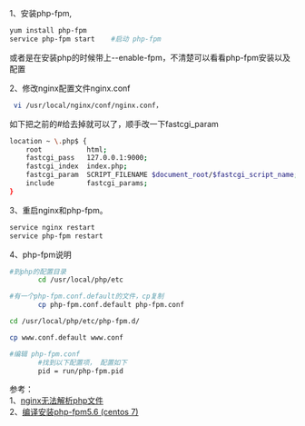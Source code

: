 1、安装php-fpm,
```bash
yum install php-fpm
service php-fpm start    #启动 php-fpm
```
或者是在安装php的时候带上--enable-fpm，不清楚可以看看php-fpm安装以及配置  

2、修改nginx配置文件nginx.conf 
```bash
 vi /usr/local/nginx/conf/nginx.conf，
```

如下把之前的#给去掉就可以了，顺手改一下fastcgi_param
```bash
location ~ \.php$ {
    root           html;
    fastcgi_pass   127.0.0.1:9000;
    fastcgi_index  index.php;
    fastcgi_param  SCRIPT_FILENAME $document_root/$fastcgi_script_name;
    include        fastcgi_params;
}
```

3、重启nginx和php-fpm。
```bash
service nginx restart
service php-fpm restart
```

4、php-fpm说明
```bash
#到php的配置目录
       cd /usr/local/php/etc

#有一个php-fpm.conf.default的文件，cp复制
       cp php-fpm.conf.default php-fpm.conf

cd /usr/local/php/etc/php-fpm.d/

cp www.conf.default www.conf

#编辑 php-fpm.conf
       #找到以下配置项， 配置如下
       pid = run/php-fpm.pid
```

参考：  
1、[nginx无法解析php文件]()  
2、[编译安装php-fpm5.6 (centos 7)]()  
